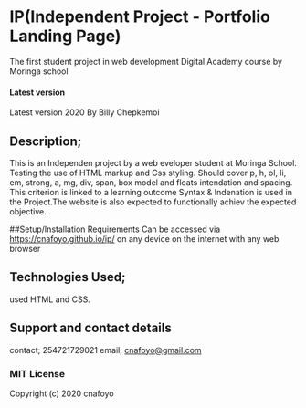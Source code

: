 # IP(Independent Project - Portfolio Landing Page)
The first student project in web development Digital Academy course by Moringa school

#### Latest version
 Latest version 2020
 By Billy Chepkemoi

## Description;

This is an Independen project by a web eveloper student at Moringa School. Testing the use of HTML markup and Css styling. Should cover p, h, ol, li, em, strong, a, mg, div, span, box model and floats intendation and spacing. This criterion is linked to a learning outcome Syntax & Indenation is used in the Project.The website is also expected to functionally achiev the expected objective.

##Setup/Installation Requirements
Can be accessed via https://cnafoyo.github.io/ip/ on any device on the internet with
any web browser

## Technologies Used;
 used HTML and CSS.

## Support and contact details
contact; 254721729021
email; cnafoyo@gmail.com

### MIT License

Copyright (c) 2020 cnafoyo
